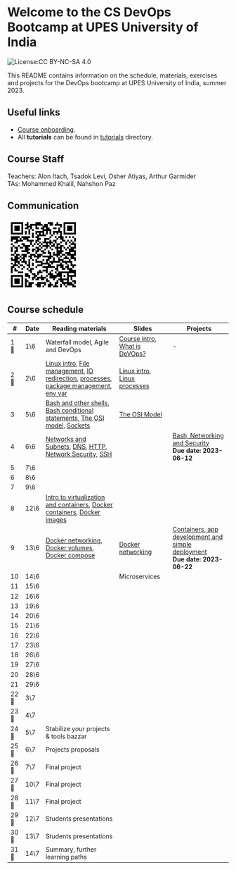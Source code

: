 # Welcome to the CS DevOps Bootcamp at UPES University of India

![License:CC BY-NC-SA 4.0](https://img.shields.io/badge/License-CC%20BY--NC--SA%204.0-lightgrey.svg)

This README contains information on the schedule, materials, exercises and projects for the DevOps bootcamp at UPES University of India, summer 2023.

## Useful links

- [Course onboarding](onboarding.md).
- All **tutorials** can be found in [tutorials](tutorials) directory.

## Course Staff

Teachers: Alon Itach, Tsadok Levi, Osher Atiyas, Arthur Garmider     
TAs: Mohammed Khalil, Nahshon Paz 

## Communication 

![](.img/slack.png)

## Course schedule

| #  |  Date |  Reading materials | Slides | Projects  |
|---|---|---|---|---|
| 1 🤝 | 	1\6 | Waterfall model, Agile and DevOps | [Course intro](https://alonitac.github.io/DevOpsBootcampUPES/slides/intro.html), [What is DeVOps?](https://alonitac.github.io/DevOpsBootcampUPES/slides/whatisdevops.html) | - |
| 2 🤝 | 	2\6 | [Linux intro](tutorials/linux_intro.md), [File management](tutorials/linux_file_management.md), [IO redirection](tutorials/linux_io_redirection.md), [processes](tutorials/linux_processes.md), [package management](tutorials/linux_package_management.md), [env var](tutorials/linux_environment_variables.md) | [Linux intro](https://alonitac.github.io/DevOpsBootcampUPES/slides/linux_intro.html), [Linux processes](https://alonitac.github.io/DevOpsBootcampUPES/slides/linux_processes.html) | 
| 3 | 	5\6 | [Bash and other shells](tutorials/bash_and_other_shells.md), [Bash conditional statements](tutorials/bash_conditional_statements.md), [The OSI model](tutorials/networking_OSI_model.md), [Sockets](tutorials/networking_linux_sockets.md) | [The OSI Model](https://alonitac.github.io/DevOpsBootcampUPES/slides/networking_OSI_model.html) |
| 4 | 	6\6 | [Networks and Subnets](tutorials/networking_computer_nets.md), [DNS](tutorials/networking_dns.md), [HTTP](tutorials/networking_http.md),  [Network Security](tutorials/networking_security.md), [SSH](tutorials/networking_ssh.md) |  | [Bash, Networking and Security](projects/bash_networking_security) <br> **Due date: 2023-06-12** | 
| 5 | 	7\6 |  
| 6 | 	8\6 | 
| 7 | 	9\6 | 
| 8 | 	12\6 | [Intro to virtualization and containers](tutorials/docker_intro.md), [Docker containers](tutorials/docker_containers.md), [Docker images](tutorials/docker_images.md) | 
| 9 | 	13\6 | [Docker networking](tutorials/docker_networking.md), [Docker volumes](tutorials/docker_volumes.md), [Docker compose](tutorials/docker_compose.md) | [Docker networking](https://alonitac.github.io/DevOpsBootcampUPES/slides/docker_networking.html) | [Containers, app development and simple deployment](projects/app_development_I) <br> **Due date: 2023-06-22**  |
| 10 | 	14\6 | | Microservices |
| 11 | 	15\6 | 
| 12 | 	16\6 | 
| 13 | 	19\6 | 
| 14 | 	20\6 | 
| 15 | 	21\6 | 
| 16 | 	22\6 | 
| 17 | 	23\6 | 
| 18 | 	26\6 | 
| 19 | 	27\6 | 
| 20 | 	28\6 | 
| 21 | 	29\6 | 
| 22 🤝 | 	3\7 | 
| 23 🤝 | 	4\7 | 
| 24 🤝 | 	5\7 | Stabilize your projects & tools bazzar
| 25 🤝 | 	6\7 | Projects proposals
| 26 🤝 | 	7\7 | Final project
| 27 🤝 | 	10\7 | Final project
| 28 🤝 | 	11\7 | Final project
| 29 🤝 | 	12\7 | Students presentations
| 30 🤝 | 	13\7 | Students presentations
| 31 🤝 | 	14\7 | Summary, further learning paths






